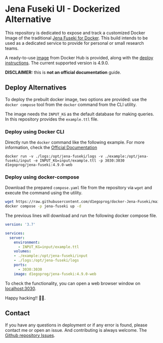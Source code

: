 # Jena Fuseki UI - Dockerized Alternative

This repository is dedicated to expose and track a customized Docker Image of the traditional [Jena Fuseki for Docker](https://jena.apache.org/documentation/fuseki2/fuseki-docker.html). This build intends to be used as a dedicated service to provide for personal or small research teams.

A ready-to-use [image](https://hub.docker.com/r/d1egoprog/jena-fuseki) from Docker Hub is provided, along with the [deploy instructions](#deploy-alternatives). The current supported version is 4.9.0.

**DISCLAIMER:** this is **not an official documentation** guide. 

## Deploy Alternatives

To deploy the prebuilt docker image, two options are provided: use the `docker compose` tool from the `docker` command from the CLI utility.

The image needs the `INPUT_KG` as the default database for making queries. In this repository provides the `example.ttl` file.

### Deploy using Docker CLI

Directly run the `docker` command like the following example. For more information, check the [Official Documentation](https://jena.apache.org/documentation/fuseki2/)

``` Docker
docker run -v ./logs:/opt/jena-fuseki/logs -v ./example:/opt/jena-fuseki/input -e INPUT_KG=input/example.ttl -p 3030:3030 d1egoprog/jena-fuseki:4.9.0-web
```

### Deploy using docker-compose

Download the prepared `compose.yaml` file from the repository via `wget` and execute the command using the utility.

``` BASH
wget https://raw.githubusercontent.com/d1egoprog/docker-Jena-Fuseki/main/compose.yaml
docker compose -p jena-fuseki up -d
```

The previous lines will download and run the following docker compose file.

``` YAML
version: '3.7'

services:
  server:
    environment:
      - INPUT_KG=input/example.ttl
    volumes:
    - ./example:/opt/jena-fuseki/input
    - ./logs:/opt/jena-fuseki/logs
    ports:
      - 3030:3030
    image: d1egoprog/jena-fuseki:4.9.0-web
```

To check the functionality, you can open a web browser window on [localhost:3030](http://localhost:3030). 

Happy hacking!! 🖖🖖.

## Contact

If you have any questions in deployment or if any error is found, please contact me or open an issue. And contributing is always welcome. The [Github repository Issues](https://github.com/d1egoprog/docker-Jena-Fuseki/issues).